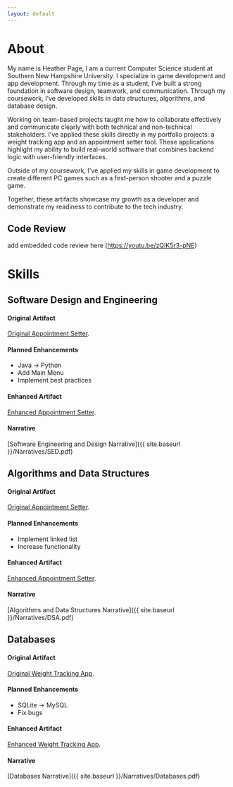 ```yaml
---
layout: default
---
```


# About

My name is Heather Page, I am a current Computer Science student at Southern New Hampshire University. I specialize in game development and app development. Through my time as a student, I’ve built a strong foundation in software design, teamwork, and communication. Through my coursework, I’ve developed skills in data structures, algorithms, and database design.

Working on team-based projects taught me how to collaborate effectively and communicate clearly with both technical and non-technical stakeholders. I’ve applied these skills directly in my portfolio projects: a weight tracking app and an appointment setter tool. These applications highlight my ability to build real-world software that combines backend logic with user-friendly interfaces.

Outside of my coursework, I've applied my skills in game development to create different PC games such as a first-person shooter and a puzzle game. 

Together, these artifacts showcase my growth as a developer and demonstrate my readiness to contribute to the tech industry.

## Code Review

add embedded code review here
(https://youtu.be/zQIK5r3-pNE)

# Skills
## Software Design and Engineering
#### Original Artifact
[Original Appointment Setter](https://github.com/heather100401/OriginalAppointmentSetter).

#### Planned Enhancements
*   Java -> Python
*   Add Main Menu
*   Implement best practices 

#### Enhanced Artifact
[Enhanced Appointment Setter](https://github.com/heather100401/EnhancedAppointmentSetter).

#### Narrative
[Software Engineering and Design Narrative]({{ site.baseurl }}/Narratives/SED.pdf)


## Algorithms and Data Structures
#### Original Artifact
[Original Appointment Setter](https://github.com/heather100401/OriginalAppointmentSetter).

#### Planned Enhancements
*   Implement linked list
*   Increase functionality

#### Enhanced Artifact
[Enhanced Appointment Setter](https://github.com/heather100401/EnhancedAppointmentSetter).

#### Narrative
[Algorithms and Data Structures Narrative]({{ site.baseurl }}/Narratives/DSA.pdf)

## Databases
#### Original Artifact
[Original Weight Tracking App](https://github.com/heather100401/OriginalApp).

#### Planned Enhancements
*   SQLite -> MySQL
*   Fix bugs

#### Enhanced Artifact
[Enhanced Weight Tracking App](https://github.com/heather100401/EnhancedApp).

#### Narrative
[Databases Narrative]({{ site.baseurl }}/Narratives/Databases.pdf)
